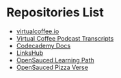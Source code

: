 # Repositories List

<!-- Before adding a repository to this list, make sure that it passes our repository checklist below -->

<!--
✅ Relevant name
✅ Description
Clearly describe what the project does and is for.
✅ Relevant tags
They should highlight their scope, stack, field, etc.
✅ README file
Important information about your project.
✅ CONTRIBUTING file
A contribution guide for contributors.
✅ Open source license
A project is not open source if it doesn't have a valid license.
✅ Code of Conduct (COC)
An excellent indicator of a healthy contributor's environment.
✅ Issue and Pull Request templates
Templates for making issues and pull requests.
 -->

 <!-- Please don't type or change anything above here. Work on your changes below. -->

- [virtualcoffee.io](https://github.com/Virtual-Coffee/virtualcoffee.io)
- [Virtual Coffee Podcast Transcripts](https://github.com/Virtual-Coffee/podcast-transcripts)
- [Codecademy Docs](https://github.com/Codecademy/docs)
- [LinksHub](https://github.com/rupali-codes/LinksHub)
- [OpenSauced Learning Path](https://github.com/open-sauced/intro)
- [OpenSauced Pizza Verse](https://github.com/open-sauced/pizza-verse)
